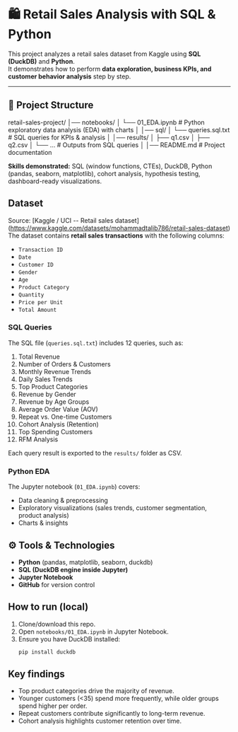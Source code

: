 # 🛍️ Retail Sales Analysis with SQL & Python

This project analyzes a retail sales dataset from Kaggle using **SQL (DuckDB)** and **Python**.  
It demonstrates how to perform **data exploration, business KPIs, and customer behavior analysis** step by step.

---

## 📂 Project Structure
retail-sales-project/
│── notebooks/
│ └── 01_EDA.ipynb # Python exploratory data analysis (EDA) with charts
│
│── sql/
│ └── queries.sql.txt # SQL queries for KPIs & analysis
│
│── results/
│ ├── q1.csv
│ ├── q2.csv
│ └── ... # Outputs from SQL queries
│
│── README.md # Project documentation


**Skills demonstrated:** SQL (window functions, CTEs), DuckDB, Python (pandas, seaborn, matplotlib), cohort analysis, hypothesis testing, dashboard-ready visualizations.

## Dataset
Source: [Kaggle / UCI -- Retail sales dataset] (https://www.kaggle.com/datasets/mohammadtalib786/retail-sales-dataset)
The dataset contains **retail sales transactions** with the following columns:
- `Transaction ID`
- `Date`
- `Customer ID`
- `Gender`
- `Age`
- `Product Category`
- `Quantity`
- `Price per Unit`
- `Total Amount`

### SQL Queries
The SQL file (`queries.sql.txt`) includes 12 queries, such as:
1. Total Revenue  
2. Number of Orders & Customers  
3. Monthly Revenue Trends  
4. Daily Sales Trends  
5. Top Product Categories  
6. Revenue by Gender  
7. Revenue by Age Groups  
8. Average Order Value (AOV)  
9. Repeat vs. One-time Customers  
10. Cohort Analysis (Retention)  
11. Top Spending Customers  
12. RFM Analysis  

Each query result is exported to the `results/` folder as CSV.

### Python EDA
The Jupyter notebook (`01_EDA.ipynb`) covers:
- Data cleaning & preprocessing  
- Exploratory visualizations (sales trends, customer segmentation, product analysis)  
- Charts & insights  

## ⚙️ Tools & Technologies
- **Python** (pandas, matplotlib, seaborn, duckdb)  
- **SQL (DuckDB engine inside Jupyter)**  
- **Jupyter Notebook**  
- **GitHub** for version control  

## How to run (local)
1. Clone/download this repo.  
2. Open `notebooks/01_EDA.ipynb` in Jupyter Notebook.  
3. Ensure you have DuckDB installed:  
   ```bash
   pip install duckdb
   
## Key findings 
- Top product categories drive the majority of revenue.
- Younger customers (<35) spend more frequently, while older groups spend higher per order.
- Repeat customers contribute significantly to long-term revenue.
- Cohort analysis highlights customer retention over time.
